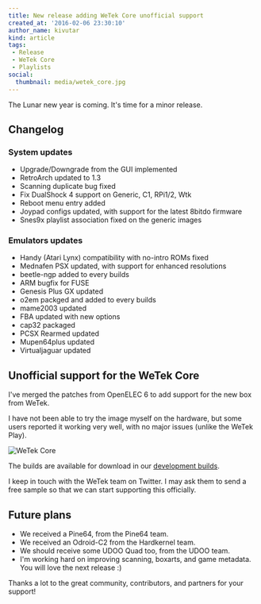 ```yaml
---
title: New release adding WeTek Core unofficial support
created_at: '2016-02-06 23:30:10'
author_name: kivutar
kind: article
tags:
 - Release
 - WeTek Core
 - Playlists
social:
  thumbnail: media/wetek_core.jpg
---
```


The Lunar new year is coming. It's time for a minor release.

## Changelog

### System updates

 * Upgrade/Downgrade from the GUI implemented
 * RetroArch updated to 1.3
 * Scanning duplicate bug fixed
 * Fix DualShock 4 support on Generic, C1, RPi1/2, Wtk
 * Reboot menu entry added
 * Joypad configs updated, with support for the latest 8bitdo firmware
 * Snes9x playlist association fixed on the generic images

### Emulators updates

 * Handy (Atari Lynx) compatibility with no-intro ROMs fixed
 * Mednafen PSX updated, with support for enhanced resolutions
 * beetle-ngp added to every builds
 * ARM bugfix for FUSE
 * Genesis Plus GX updated
 * o2em packged and added to every builds
 * mame2003 updated
 * FBA updated with new options
 * cap32 packaged
 * PCSX Rearmed updated
 * Mupen64plus updated
 * Virtualjaguar updated

## Unofficial support for the WeTek Core

I've merged the patches from OpenELEC 6 to add support for the new box from WeTek.

I have not been able to try the image myself on the hardware, but some users reported it working very well, with no major issues (unlike the WeTek Play).

![WeTek Core](media/wetek_core.jpg)

The builds are available for download in our [development builds]().

I keep in touch with the WeTek team on Twitter. I may ask them to send a free sample so that we can start supporting this officially.

## Future plans

 * We received a Pine64, from the Pine64 team.
 * We received an Odroid-C2 from the Hardkernel team.
 * We should receive some UDOO Quad too, from the UDOO team.
 * I'm working hard on improving scanning, boxarts, and game metadata. You will love the next release :)

Thanks a lot to the great community, contributors, and partners for your support!
